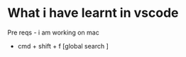 # What i have learnt in vscode 

Pre reqs - i am working on mac 

- cmd + shift + f [global search ]

